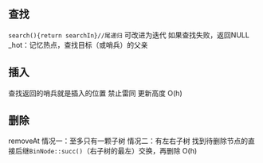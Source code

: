 ## 查找
`search(){return searchIn}//尾递归`
可改进为迭代
如果查找失败，返回NULL
\_hot：记忆热点，查找目标（或哨兵）的父亲
## 插入
查找返回的哨兵就是插入的位置
禁止雷同
更新高度
O(h)
## 删除
removeAt
情况一：至多只有一颗子树
情况二：有左右子树
    找到待删除节点的直接后继`BinNode::succ()`（右子树的最左）交换，再删除
O(h)